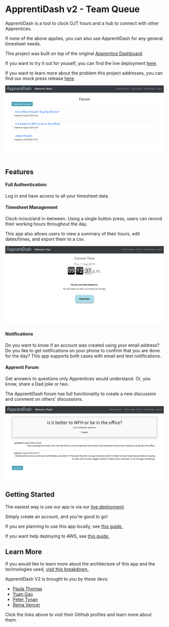 # ApprentiDash v2 - Team Queue 

ApprentiDash is a tool to clock OJT hours and a hub to connect with other Apprentices. 

If none of the above applies, you can also use ApprentiDash for any general timesheet needs. 

This project was built on top of the original [Apprentice Dashboard](https://github.com/team-boolean/apprenti-dash).



If you want to try it out for youself, you can find the live deployment [here](http://finalprojectapprentidashboard-env.4gepw3ap4a.us-west-2.elasticbeanstalk.com).

If you want to learn more about the problem this project addresses, you can find our mock press release [here](
./supplementalReadmes/PressRelease.md). 

![Discussions Screenshot](./supplementalReadmes/screenshots/ForumTopics.png)

## Features

#### Full Authentication: 
Log in and have access to all your timesheet data. 

#### Timesheet Management

Clock-in/out/and in-between. Using a single button press, users can record their working hours throughout the day.

This app also allows users to view a summary of their hours, edit dates/times, and export them to a csv.

![Clock Out Page Screenshot](./supplementalReadmes/screenshots/ClockOutPage.png)  

#### Notifications

Do you want to know if an account was created using your email address? Do you like to get notifications on your 
phone to confirm that you are done for the day? This app supports both cases with email and text notifications. 

#### Apprenti Forum

Get answers to questions only Apprentices would understand. Or, you know, share a Dad joke or two. 
 
The ApprentiDash forum has full functionality to create a new discussion and comment on others' discussions.

![Forum Discussion Screenshot](./supplementalReadmes/screenshots/ForumComments.png)


## Getting Started

The easiest way is use our app is via our [live deployment](http://finalprojectapprentidashboard-env.4gepw3ap4a.us-west-2.elasticbeanstalk.com/).

Simply create an account, and you're good to go!

If you are planning to use this app locally, see [this guide.](./supplementalReadmes/LocalDeploy.md) 

If you want help deploying to AWS, see [this guide.](./supplementalReadmes/AWSDeploy.md) 

 
## Learn More

If you would like to learn more about the architecture of this app and the technologies used, 
[visit this breakdown.](supplementalReadmes/Architecture.md) 
   
ApprentiDash V2 is brought to you by these devs: 

   - [Paula Thomas](https://github.com/Paula9t9)
   - [Yuan Gao](https://github.com/ygao0719)
   - [Peter Tynan](https://github.com/pettynan)
   - [Reina Vencer](https://github.com/river-ceanne)
   
  Click the links above to visit their GitHub profiles and learn more about 
   them. 
   
   
   



